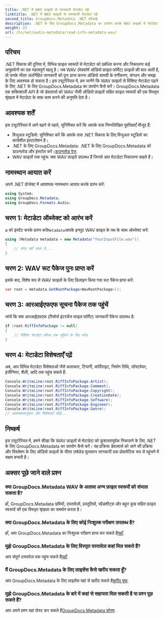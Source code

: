```yaml
---
title: .NET में WAV फ़ाइलों से जानकारी मेटाडेटा पढ़ें
linktitle: .NET में WAV फ़ाइलों से जानकारी मेटाडेटा पढ़ें
second_title: GroupDocs.Metadata .NET एपीआई
description: .NET के लिए GroupDocs.Metadata का उपयोग करके WAV फ़ाइलों से मेटाडेटा निकालने का तरीका जानें। ऑडियो फ़ाइल प्रबंधन के लिए मेटाडेटा का लाभ उठाने के लिए इस चरण-दर-चरण ट्यूटोरियल में गोता लगाएँ।
weight: 22
url: /hi/net/audio-metadata/read-info-metadata-wav/
---
```

## परिचय
.NET विकास की दुनिया में, विभिन्न फ़ाइल स्वरूपों से मेटाडेटा को प्रबंधित करना और निकालना कई अनुप्रयोगों का एक महत्वपूर्ण पहलू है। जब WAV (वेवफॉर्म ऑडियो फ़ाइल फॉर्मेट) फ़ाइलों की बात आती है, तो उनके भीतर अंतर्निहित जानकारी को पुनः प्राप्त करना ऑडियो सामग्री के वर्गीकरण, संगठन और समझ के लिए आवश्यक हो सकता है।
इस ट्यूटोरियल में, हम जानेंगे कि WAV फ़ाइलों से विशिष्ट मेटाडेटा पढ़ने के लिए .NET के लिए GroupDocs.Metadata का उपयोग कैसे करें। GroupDocs.Metadata एक शक्तिशाली API है जो डेवलपर्स को WAV जैसी ऑडियो फ़ाइलों सहित फ़ाइल स्वरूपों की एक विस्तृत श्रृंखला में मेटाडेटा के साथ काम करने की अनुमति देता है।
## आवश्यक शर्तें
इस ट्यूटोरियल में आगे बढ़ने से पहले, सुनिश्चित करें कि आपके पास निम्नलिखित पूर्वापेक्षाएँ मौजूद हैं:
- विजुअल स्टूडियो: सुनिश्चित करें कि आपके पास .NET विकास के लिए विजुअल स्टूडियो का कार्यशील इंस्टालेशन है।
-  .NET के लिए GroupDocs.Metadata: .NET के लिए GroupDocs.Metadata को डाउनलोड और इंस्टॉल करें।[डाउनलोड पेज](https://releases.groupdocs.com/metadata/net/).
- WAV फ़ाइलों तक पहुंच: क्या WAV फ़ाइलें उपलब्ध हैं जिनसे आप मेटाडेटा निकालना चाहते हैं।

## नामस्थान आयात करें
अपने .NET प्रोजेक्ट में आवश्यक नामस्थान आयात करके प्रारंभ करें:
```csharp
using System;
using GroupDocs.Metadata;
using GroupDocs.Formats.Audio;
```
## चरण 1: मेटाडेटा ऑब्जेक्ट को आरंभ करें
 a को इंस्टेंट करके प्रारंभ करें`Metadata`आपके इनपुट WAV फ़ाइल के पथ के साथ ऑब्जेक्ट करें:
```csharp
using (Metadata metadata = new Metadata("YourInputFile.wav"))
{
    // कोड यहाँ जाता है...
}
```
## चरण 2: WAV रूट पैकेज पुनः प्राप्त करें
इसके बाद, विशेष रूप से WAV फ़ाइलों के लिए डिज़ाइन किया गया रूट पैकेज प्राप्त करें:
```csharp
var root = metadata.GetRootPackage<WavRootPackage>();
```
## चरण 3: आरआईएफएफ सूचना पैकेज तक पहुंचें
जांचें कि क्या आरआईएफएफ (रिसोर्स इंटरचेंज फाइल फॉर्मेट) जानकारी पैकेज उपलब्ध है:
```csharp
if (root.RiffInfoPackage != null)
{
    // विशिष्ट मेटाडेटा फ़ील्ड तक पहुँचने के लिए कोड
}
```
## चरण 4: मेटाडेटा विशेषताएँ पढ़ें
अब, आप विभिन्न मेटाडेटा विशेषताओं जैसे कलाकार, टिप्पणी, कॉपीराइट, निर्माण तिथि, सॉफ्टवेयर, इंजीनियर, शैली, आदि तक पहुंच सकते हैं:
```csharp
Console.WriteLine(root.RiffInfoPackage.Artist);
Console.WriteLine(root.RiffInfoPackage.Comment);
Console.WriteLine(root.RiffInfoPackage.Copyright);
Console.WriteLine(root.RiffInfoPackage.CreationDate);
Console.WriteLine(root.RiffInfoPackage.Software);
Console.WriteLine(root.RiffInfoPackage.Engineer);
Console.WriteLine(root.RiffInfoPackage.Genre);
// आवश्यकतानुसार और विशेषताएँ जोड़ें...
```

## निष्कर्ष
इस ट्यूटोरियल में, हमने सीखा कि WAV फ़ाइलों से मेटाडेटा को कुशलतापूर्वक निकालने के लिए .NET के लिए GroupDocs.Metadata का उपयोग कैसे करें। यह प्रक्रिया डेवलपर्स को आगे की प्रक्रिया और विश्लेषण के लिए ऑडियो फ़ाइलों के भीतर एम्बेडेड मूल्यवान जानकारी तक प्रोग्रामेटिक रूप से पहुंचने में सक्षम बनाती है।

## अक्सर पूछे जाने वाले प्रश्न
### क्या GroupDocs.Metadata WAV के अलावा अन्य फ़ाइल स्वरूपों को संभाल सकता है?
हाँ, GroupDocs.Metadata छवियों, दस्तावेज़ों, प्रस्तुतियों, स्प्रैडशीट्स और बहुत कुछ सहित फ़ाइल स्वरूपों की एक विस्तृत श्रृंखला का समर्थन करता है।
### क्या GroupDocs.Metadata के लिए कोई निःशुल्क परीक्षण उपलब्ध है?
 हाँ, आप GroupDocs.Metadata का निःशुल्क परीक्षण प्राप्त कर सकते हैं[यहाँ](https://releases.groupdocs.com/).
### मुझे GroupDocs.Metadata के लिए विस्तृत दस्तावेज़ कहां मिल सकते हैं?
 आप संपूर्ण दस्तावेज़ तक पहुंच सकते हैं[यहाँ](https://tutorials.groupdocs.com/metadata/net/).
### मैं GroupDocs.Metadata के लिए लाइसेंस कैसे खरीद सकता हूँ?
 आप GroupDocs.Metadata के लिए लाइसेंस यहां से खरीद सकते हैं[खरीद पृष्ठ](https://purchase.groupdocs.com/buy).
### मुझे GroupDocs.Metadata के बारे में कहां से सहायता मिल सकती है या प्रश्न पूछ सकते हैं?
 आप अपने प्रश्न यहां पोस्ट कर सकते हैं[GroupDocs.Metadata फ़ोरम](https://forum.groupdocs.com/c/metadata/14).